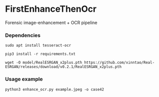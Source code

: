 # FirstEnhanceThenOcr

Forensic image-enhancement + OCR pipeline


### Dependencies

```
sudo apt install tesseract-ocr

pip3 install -r requirements.txt

wget -O model/RealESRGAN_x2plus.pth https://github.com/xinntao/Real-ESRGAN/releases/download/v0.2.1/RealESRGAN_x2plus.pth
```


### Usage example

```
python3 enhance_ocr.py example.jpeg -o case42
```
